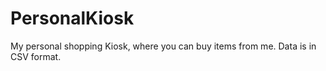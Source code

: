 # PersonalKiosk
My personal shopping Kiosk, where you can buy items from me. Data is in CSV format.
